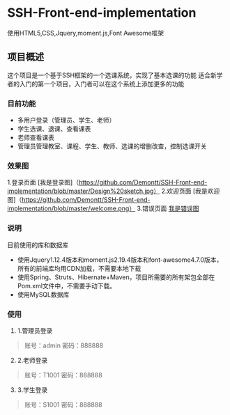 # SSH-Front-end-implementation
使用HTML5,CSS,Jquery,moment.js,Font Awesome框架

## 项目概述 ## 
这个项目是一个基于SSH框架的一个选课系统，实现了基本选课的功能
适合新学者的入门的第一个项目，入门者可以在这个系统上添加更多的功能

### 目前功能 ###
+ 多用户登录（管理员、学生、老师）
+ 学生选课、退课、查看课表
+ 老师查看课表
+ 管理员管理教室、课程、学生、教师、选课的增删改查，控制选课开关

### 效果图 ###
1.登录页面
[我是登录图]（https://github.com/Demontt/SSH-Front-end-implementation/blob/master/Design%20sketch.jpg）
2.欢迎页面
[我是欢迎图]（https://github.com/Demontt/SSH-Front-end-implementation/blob/master/welcome.png）
3.错误页面
[我是错误图](https://github.com/Demontt/SSH-Front-end-implementation/blob/master/404.png)

### 说明 ###
目前使用的库和数据库
+ 使用Jquery1.12.4版本和moment.js2.19.4版本和font-awesome4.7.0版本，所有的前端库均用CDN加载，不需要本地下载
+ 使用Spring、Struts、Hibernate+Maven，项目所需要的所有架包全部在Pom.xml文件中，不需要手动下载。
+ 使用MySQL数据库

### 使用 ###
1. 1.管理员登录
> 账号：admin
> 密码：888888

2. 2.老师登录
> 账号：T1001
> 密码：888888

3. 3.学生登录
> 账号：S1001
> 密码：888888

